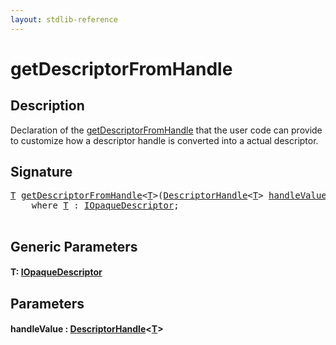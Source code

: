 ```yaml
---
layout: stdlib-reference
---
```


# getDescriptorFromHandle

## Description

Declaration of the <span class='code'><a href="getdescriptorfromhandle-3dh.md">getDescriptorFromHandle</a></span> that the user code can provide to customize
how a descriptor handle is converted into a actual descriptor.




## Signature 

<pre>
<a href="getdescriptorfromhandle-3dh.md#typeparam-T" class="code_type">T</a> <a href="getdescriptorfromhandle-3dh.md">getDescriptorFromHandle</a>&lt;<a href="getdescriptorfromhandle-3dh.md#typeparam-T" class="code_type">T</a>&gt;(<a href="../types/descriptorhandle-0a/index.md" class="code_type">DescriptorHandle</a>&lt;<a href="getdescriptorfromhandle-3dh.md#typeparam-T" class="code_type">T</a>&gt; <a href="getdescriptorfromhandle-3dh.md#decl-handleValue" class="code_param">handleValue</a>)
    <span class='code_keyword'>where</span> <a href="getdescriptorfromhandle-3dh.md#typeparam-T" class="code_type">T</a> : <a href="../interfaces/iopaquedescriptor-017/index.md" class="code_type">IOpaqueDescriptor</a>;

</pre>

## Generic Parameters

####  <a id="typeparam-T"></a>T: [IOpaqueDescriptor](../interfaces/iopaquedescriptor-017/index.md)

## Parameters

####  <a id="decl-handleValue"></a>handleValue  : [DescriptorHandle](../types/descriptorhandle-0a/index.md)\<[T](../types/descriptorhandle-0a/index.md#typeparam-T)\>


<script>
// Fix .md links to .html when on ReadTheDocs
if (window.location.hostname.includes('readthedocs') || 
    window.location.hostname.includes('rtfd.io')) {
  document.addEventListener('DOMContentLoaded', function() {
    const links = document.querySelectorAll('a');
    links.forEach(link => {
      if (link.getAttribute('href') && link.getAttribute('href').endsWith('.md')) {
        link.href = link.href.replace(/\.md($|#|\?)/, '.html$1');
      }
    });
  });
}
</script>
